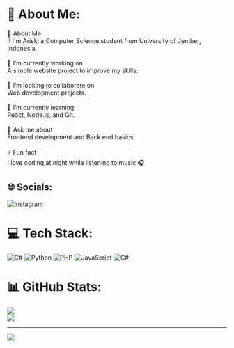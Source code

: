 # 💫 About Me:
👋 About Me<br>i! I'm Ariski  a Computer Science student from University of Jember, Indonesia.<br><br>🔭 I’m currently working on<br>A simple website project to improve my skills.<br><br>🤝 I’m looking to collaborate on<br>Web development projects.<br><br>🌱 I’m currently learning<br>React, Node.js, and Git.<br><br>💬 Ask me about<br>Frontend development and Back end basics.<br><br>⚡ Fun fact<br>I love coding at night while listening to music 🎧


## 🌐 Socials:
[![Instagram](https://img.shields.io/badge/Instagram-%23E4405F.svg?logo=Instagram&logoColor=white)](https://instagram.com/ariskiaarr) 

# 💻 Tech Stack:
![C#](https://img.shields.io/badge/c%23-%23239120.svg?style=for-the-badge&logo=csharp&logoColor=white) ![Python](https://img.shields.io/badge/python-3670A0?style=for-the-badge&logo=python&logoColor=ffdd54) ![PHP](https://img.shields.io/badge/php-%23777BB4.svg?style=for-the-badge&logo=php&logoColor=white) ![JavaScript](https://img.shields.io/badge/javascript-%23323330.svg?style=for-the-badge&logo=javascript&logoColor=%23F7DF1E) ![C#](https://img.shields.io/badge/c%23-%23239120.svg?style=for-the-badge&logo=csharp&logoColor=white)
# 📊 GitHub Stats:
![](https://nirzak-streak-stats.vercel.app/?user=ariskiarr&theme=dark&hide_border=false)<br/>
![](https://github-readme-stats.vercel.app/api/top-langs/?username=ariskiarr&theme=dark&hide_border=false&include_all_commits=false&count_private=false&layout=compact)

---
[![](https://visitcount.itsvg.in/api?id=ariskiarr&icon=0&color=0)](https://visitcount.itsvg.in)

<!-- Proudly created with GPRM ( https://gprm.itsvg.in ) -->
